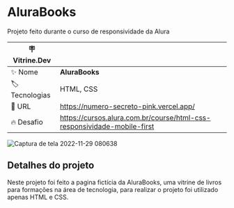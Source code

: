 # AluraBooks
Projeto feito durante o curso de responsividade da Alura

| :placard: Vitrine.Dev |     |
| -------------  | --- |
| :sparkles: Nome        | **AluraBooks**
| :label: Tecnologias | HTML, CSS
| :rocket: URL         | https://numero-secreto-pink.vercel.app/
| :fire: Desafio     | https://cursos.alura.com.br/course/html-css-responsividade-mobile-first

<!-- Inserir imagem com a #vitrinedev ao final do link -->
![Captura de tela 2022-11-29 080638](https://user-images.githubusercontent.com/110056385/204513466-01d5bdcd-45aa-4120-a1eb-ab0518100e6a.png#vitrinedev)

## Detalhes do projeto

Neste projeto foi feito a pagina fictícia da AluraBooks, uma vitrine de livros para formações na área de tecnologia, para realizar o projeto foi utilizado apenas HTML e CSS.
  
